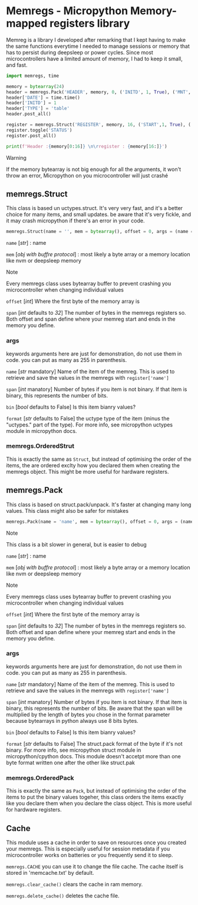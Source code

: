 # Memregs - Micropython Memory-mapped registers library

Memreg is a library I developed after remarking that I kept having to make the same functions everytime I needed to manage
sessions or memory that has to persist during deepsleep or power cycles. Since most microcontrollers have a limited amount
of memory, I had to keep it small, and fast.


```python
import memregs, time

memory = bytearray(24)
header = memregs.Pack('HEADER', memory, 0, ('INITD', 1, True), ('MNT', 1, True), ('TYPE', 5), ('DATE', 1, False, 'H'), span =16 )
header['DATE'] = time.time()
header['INITD'] = 1
header['TYPE'] = 'table'
header.post_all()

register = memregs.Struct('REGISTER', memory, 16, ('START',1, True), ('STATUS', 1,True), span = 8)
register.toggle('STATUS')
register.post_all()

print(f'Header :{memory[0:16]} \n\rregister : {memory[16:]}')
```
>[!WARNING] 
> If the memory bytearray is not big enough for all the arguments, it won't throw an error, Micropython on you microcontroller will just crashé

## memregs.Struct
This class is based un uctypes.struct. It's very very fast, and it's a better choice for many items, and small updates. be aware that it's very fickle, and it may crash micropython if there's an error in your code.
```python
memregs.Struct(name = '', mem = bytearray(), offset = 0, args = (name = '', span = 1, bin = False, format = 'UINT8'), span = 32)
```
`name` [*str*] : name

`mem` [*obj with buffre protocol*] : most likely a byte array or a memory location like nvm or deepsleep memory
>[!NOTE] 
> Every memregs class uses bytearray buffer to prevent crashing you microcontroller when changing individual values

`offset` [*int*] Where the first byte of the memory array is

`span` [*int* defaults to *32*] The number of bytes in the memregs registers so. Both offset and span define where your memreg start and ends in the memory you define.

### args
keywords arguments here are just for demonstration, do not use them in code. you can put as many as 255 in parenthesis.

`name` [*str* mandatory] Name of the item of the memreg. This is used to retrieve and save the values in the memregs with `register['name']`

`span` [*int* manatory] Number of bytes if you item is not binary. If that item is binary, this represents the number of bits.

`bin` [*bool* defaults to False] Is this item bianry values?

`format` [*str* defaults to False] the uctype type of the item (minus the "uctypes." part of the type). For more info, see micropython uctypes module in micropython docs.

### memregs.OrderedStrut
This is exactly the same as `Struct`, but instead of optimising the order of the items, the are ordered exclty how you declared them when creating the memregs object. This might be more useful for hardware registers.

## memregs.Pack
This class is based on struct.pack/unpack. It's faster at changing many long values. This class might also be safer for mistakes
```python
memregs.Pack(name = 'name', mem = bytearray(), offset = 0, args = (name = '', span = 1, bin = True, format = 'B'), span = 32 )
```
>[!NOTE] 
> This class is a bit slower in general, but is easier to debug

`name` [*str*] : name

`mem` [*obj with buffre protocol*] : most likely a byte array or a memory location like nvm or deepsleep memory
>[!NOTE] 
> Every memregs class uses bytearray buffer to prevent crashing you microcontroller when changing individual values

`offset` [*int*] Where the first byte of the memory array is

`span` [*int* defaults to *32*] The number of bytes in the memregs registers so. Both offset and span define where your memreg start and ends in the memory you define.

### args
keywords arguments here are just for demonstration, do not use them in code. you can put as many as 255 in parenthesis.

`name` [*str* mandatory] Name of the item of the memreg. This is used to retrieve and save the values in the memregs with `register['name']`

`span` [*int* manatory] Number of bytes if you item is not binary. If that item is binary, this represents the number of bits. Be aware that the span will be multiplied by the length of bytes you chose in the format parameter because bytearrays in python always use 8 bits bytes.

`bin` [*bool* defaults to False] Is this item bianry values?

`format` [*str* defaults to False] The struct.pack format of the byte if it's not binary. For more info, see micropython struct module in micropython/cpython docs. This module doesn't accetpt more than one byte format written one after the other like struct.pak

### memregs.OrderedPack
This is exactly the same as `Pack`, but instead of optimising the order of the items to put the binary values togeher, this class orders the items exactly like you declare them when you declare the class object. This is more useful for hardware registers.

## Cache

This module uses a cache in order to save on resources once you created your memregs. This is especially useful for session metadata if you microcontroller works on batteries or you frequently send it to sleep.

`memregs.CACHE` you can use it to change the file cache. The cache itself is stored in 'memcache.txt' by default.

`memregs.clear_cache()` clears the cache in ram memory.

`memregs.delete_cache()` deletes the cache file.